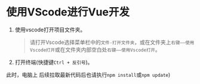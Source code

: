 # 使用VScode进行Vue开发

1. 使用vscode打开项目文件夹。

    > 请打开Vscode选择菜单栏中的`文件-打开文件夹`，或在文件夹上`右键——使用Vscode打开`或在文件夹内部空白处`右键——使用Vscode打开`。

2. 打开终端(快捷键`Ctrl + 反引号`)。

此时，电脑上
后续拉取最新代码后也请执行`npm install`或`npm update`)